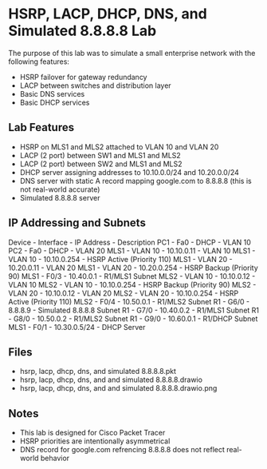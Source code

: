# HSRP, LACP, DHCP, DNS, and Simulated 8.8.8.8 Lab

The purpose of this lab was to simulate a small enterprise network with the following features:
- HSRP failover for gateway redundancy
- LACP between switches and distribution layer
- Basic DNS services
- Basic DHCP services

## Lab Features

- HSRP on MLS1 and MLS2 attached to VLAN 10 and VLAN 20
- LACP (2 port) between SW1 and MLS1 and MLS2
- LACP (2 port) between SW2 and MLS1 and MLS2
- DHCP server assigning addresses to 10.10.0.0/24 and 10.20.0.0/24
- DNS server with static A record mapping google.com to 8.8.8.8 (this is not real-world accurate)
- Simulated 8.8.8.8 server

## IP Addressing and Subnets

Device - Interface - IP Address    - Description
PC1    - Fa0       - DHCP          - VLAN 10
PC2    - Fa0       - DHCP          - VLAN 20
MLS1   - VLAN 10   - 10.10.0.11    - VLAN 10
MLS1   - VLAN 10   - 10.10.0.254   - HSRP Active (Priority 110)
MLS1   - VLAN 20   - 10.20.0.11    - VLAN 20
MLS1   - VLAN 20   - 10.20.0.254   - HSRP Backup (Priority 90)
MLS1   - F0/3      - 10.40.0.1     - R1/MLS1 Subnet
MLS2   - VLAN 10   - 10.10.0.12    - VLAN 10
MLS2   - VLAN 10   - 10.10.0.254   - HSRP Backup (Priority 90)
MLS2   - VLAN 20   - 10.10.0.12    - VLAN 20
MLS2   - VLAN 20   - 10.10.0.254   - HSRP Active (Priority 110)
MLS2   - F0/4      - 10.50.0.1     - R1/MLS2 Subnet
R1     - G6/0      - 8.8.8.9       - Simulated 8.8.8.8 Subnet
R1     - G7/0      - 10.40.0.2     - R1/MLS1 Subnet
R1     - G8/0      - 10.50.0.2     - R1/MLS2 Subnet
R1     - G9/0      - 10.60.0.1     - R1/DHCP Subnet
MLS1   - F0/1      - 10.30.0.5/24  - DHCP Server

## Files

- hsrp, lacp, dhcp, dns, and simulated 8.8.8.8.pkt
- hsrp, lacp, dhcp, dns, and and simulated 8.8.8.8.drawio
- hsrp, lacp, dhcp, dns, and and simulated 8.8.8.8.drawio.png

## Notes

- This lab is designed for Cisco Packet Tracer
- HSRP priorities are intentionally asymmetrical
- DNS record for google.com refrencing 8.8.8.8 does not reflect real-world behavior


